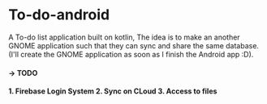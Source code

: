 # To-do-android
A To-do list application built on kotlin, The idea is to make an another GNOME application such that they can sync and share the same database. (I'll create the GNOME application as soon as I finish the Android app :D). 
<h4>-> TODO<h4>
  1. Firebase Login System
  2. Sync on CLoud
  3. Access to files
